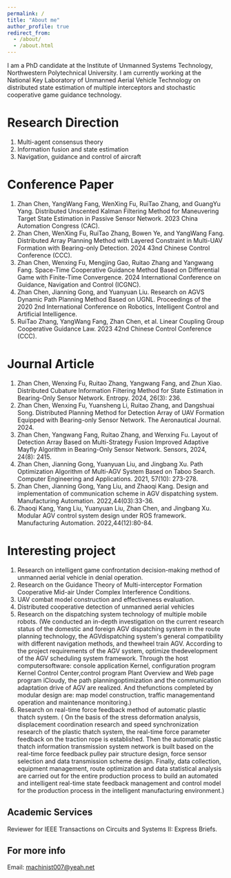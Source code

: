 ```yaml
---
permalink: /
title: "About me"
author_profile: true
redirect_from: 
  - /about/
  - /about.html
---
```


I am a PhD candidate at the Institute of Unmanned Systems Technology, Northwestern Polytechnical University. I am currently working at the National Key Laboratory of Unmanned Aerial Vehicle Technology on distributed state estimation of multiple interceptors and stochastic cooperative game guidance technology.

Research Direction
======
1. Multi-agent consensus theory
2. Information fusion and state estimation
3. Navigation, guidance and control of aircraft

Conference Paper
======
1. Zhan Chen, YangWang Fang, WenXing Fu, RuiTao Zhang, and GuangYu Yang. Distributed Unscented Kalman Filtering Method for Maneuvering Target State Estimation in Passive Sensor Network. 2023 China Automation Congress (CAC).
2. Zhan Chen, WenXing Fu, RuiTao Zhang, Bowen Ye, and YangWang Fang. Distributed Array Planning Method with Layered Constraint in Multi-UAV Formation with Bearing-only Detection. 2024 43nd Chinese Control Conference (CCC).
3. Zhan Chen, Wenxing Fu, Mengjing Gao, Ruitao Zhang and Yangwang Fang. Space-Time Cooperative Guidance Method Based on Differential Game with Finite-Time Convergence. 2024 International Conference on Guidance, Navigation and Control (ICGNC).
4. Zhan Chen, Jianning Gong, and Yuanyuan Liu. Research on AGVS Dynamic Path Planning Method Based on UGNL. Proceedings of the 2020 2nd International Conference on Robotics, Intelligent Control and Artificial Intelligence.
5. RuiTao Zhang, YangWang Fang, Zhan Chen, et al. Linear Coupling Group Cooperative Guidance Law. 2023 42nd Chinese Control Conference (CCC).

Journal Article
======
1. Zhan Chen, Wenxing Fu, Ruitao Zhang, Yangwang Fang, and Zhun Xiao. Distributed Cubature Information Filtering Method for State Estimation in Bearing-Only Sensor Network. Entropy. 2024, 26(3): 236.
2. Zhan Chen, Wenxing Fu, Yuansheng Li, Ruitao Zhang, and Dangshuai Song. Distributed Planning Method for Detection Array of UAV Formation Equipped with Bearing-only Sensor Network. The Aeronautical Journal. 2024.
3. Zhan Chen, Yangwang Fang, Ruitao Zhang, and Wenxing Fu. Layout of Detection Array Based on Multi-Strategy Fusion Improved Adaptive Mayfly Algorithm in Bearing-Only Sensor Network. Sensors, 2024, 24(8): 2415.
4. Zhan Chen, Jianning Gong, Yuanyuan Liu, and Jingbang Xu. Path Optimization Algorithm of Multi-AGV System Based on Taboo Search. Computer Engineering and Applications. 2021, 57(10): 273-278.
5. Zhan Chen, Jianning Gong, Yang Liu, and Zhaoqi Kang. Design and implementation of communication scheme in AGV dispatching system. Manufacturing Automation. 2022,44(03):33-36.
6. Zhaoqi Kang, Yang Liu, Yuanyuan Liu, Zhan Chen, and Jingbang Xu. Modular AGV control system design under ROS framework. Manufacturing Automation. 2022,44(12):80-84.

Interesting project
======
1. Research on intelligent game confrontation decision-making method of unmanned aerial vehicle in denial operation.
2. Research on the Guidance Theory of Multi-interceptor Formation Cooperative Mid-air Under Complex Interference Conditions.
3. UAV combat model construction and effectiveness evaluation.
4. Distributed cooperative detection of unmanned aerial vehicles
5. Research on the dispatching system technology of multiple mobile robots.
   (We conducted an in-depth investigation on the current research status of the domestic and foreign AGV dispatching system in the route planning technology, the AGVdispatching system's general compatibility with different navigation methods, and thewheel train AGV. According to the project requirements of the AGV system, optimize thedevelopment of the AGV scheduling system framework. Through the host computersoftware: console application Kernel, configuration program Kernel Control Center,control program Plant Overview and Web page program iCloudy, the path planningoptimization and the communication adaptation drive of AGV are realized. And thefunctions completed by modular design are: map model construction, traffic managementand operation and maintenance monitoring.)
6. Research on real-time force feedback method of automatic plastic thatch system.
   ( On the basis of the stress deformation analysis, displacement coordination research and speed synchronization research of the plastic thatch system, the real-time force parameter feedback on the traction rope is established. Then the automatic plastic thatch information transmission system network is built based on the real-time force feedback pulley pair structure design, force sensor selection and data transmission scheme design. Finally, data collection, equipment management, route optimization and data statistical analysis are carried out for the entire production process to build an automated and intelligent real-time state feedback management and control model for the production process in the intelligent manufacturing environment.)

Academic Services
------
Reviewer for IEEE Transactions on Circuits and Systems II: Express Briefs.

For more info
------
Email: machinist007@yeah.net
